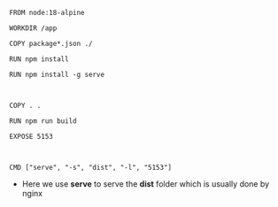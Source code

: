 ```docker
FROM node:18-alpine

WORKDIR /app

COPY package*.json ./

RUN npm install

RUN npm install -g serve

  

COPY . .

RUN npm run build

EXPOSE 5153

  

CMD ["serve", "-s", "dist", "-l", "5153"]
```

- Here we use **serve** to serve the **dist** folder which is usually done by nginx 